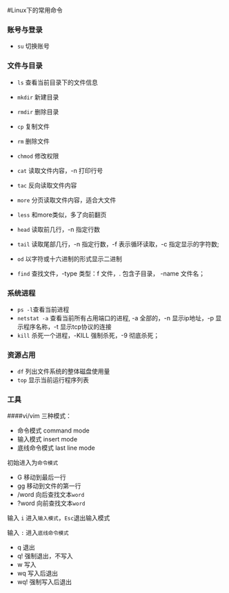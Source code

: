 #Linux下的常用命令
### 账号与登录
* `su` 切换账号

### 文件与目录

* `ls` 查看当前目录下的文件信息
* `mkdir` 新建目录
* `rmdir` 删除目录
* `cp` 复制文件
* `rm` 删除文件
* `chmod` 修改权限

* `cat` 读取文件内容，-n 打印行号
* `tac` 反向读取文件内容
* `more` 分页读取文件内容，适合大文件
* `less` 和more类似，多了向前翻页
* `head` 读取前几行，-n 指定行数
* `tail` 读取尾部几行，-n 指定行数，-f 表示循环读取，-c 指定显示的字符数;
* `od` 以字符或十六进制的形式显示二进制

* `find` 查找文件，-type 类型：f 文件，. 包含子目录， -name 文件名； 

### 系统进程
* ` ps -l `查看当前进程
* `netstat -a` 查看当前所有占用端口的进程, -a 全部的，-n 显示ip地址，-p 显示程序名称，-t 显示tcp协议的连接
* `kill` 杀死一个进程，-KILL 强制杀死，-9 彻底杀死；

### 资源占用

* `df` 列出文件系统的整体磁盘使用量
* `top` 显示当前运行程序列表
 
### 工具

####vi/vim
三种模式：

* 命令模式 command mode
* 输入模式 insert mode 
* 底线命令模式 last line mode

初始进入为`命令模式` 

* G  移动到最后一行
* gg 移动到文件的第一行
* /word 向后查找文本`word`
* ?word 向前查找文本`word`


输入 `i` 进入`输入模式`，`Esc`退出输入模式

输入 `:` 进入`底线命令模式`

* q 退出
* q! 强制退出，不写入
* w 写入
* wq 写入后退出
* wq! 强制写入后退出

